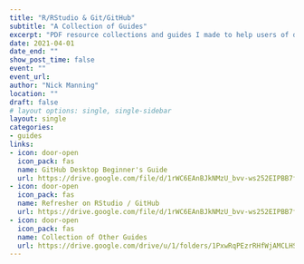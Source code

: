 ```yaml
---
title: "R/RStudio & Git/GitHub"
subtitle: "A Collection of Guides"
excerpt: "PDF resource collections and guides I made to help users of different levels become familiar with GitHub and linking their RStudio for version control"
date: 2021-04-01
date_end: ""
show_post_time: false
event: ""
event_url:
author: "Nick Manning"
location: ""
draft: false
# layout options: single, single-sidebar
layout: single
categories:
- guides
links:
- icon: door-open
  icon_pack: fas
  name: GitHub Desktop Beginner's Guide
  url: https://drive.google.com/file/d/1rWC6EAnBJkNMzU_bvv-ws252EIPBB7fZ/view
- icon: door-open
  icon_pack: fas
  name: Refresher on RStudio / GitHub
  url: https://drive.google.com/file/d/1rWC6EAnBJkNMzU_bvv-ws252EIPBB7fZ/view
- icon: door-open
  icon_pack: fas
  name: Collection of Other Guides
  url: https://drive.google.com/drive/u/1/folders/1PxwRqPEzrRHfWjAMCLHS6AgA4ZKmzoCV
---
```

